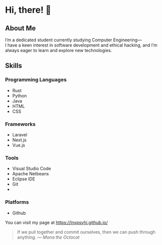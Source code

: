 # Hi, there! :wave:

## About Me
I’m a dedicated student currently studying Computer Engineering—  
I have a keen interest in software development and ethical hacking,
and I’m always eager to learn and explore new technologies.

## Skills

### Programming Languages
- Rust
- Python
- Java
- HTML
- CSS

### Frameworks
- Laravel
- Next.js
- Vue.js

### Tools
- Visual Studio Code
- Apache Netbeans
- Eclipse IDE
- Git
- 
### Platforms
- Github

You can visit my page at https://lnxpsyhi.github.io/

> If we pull together and commit ourselves, then we can push through anything.
— *Mona the Octocat*

<!-- TO DO: add more details about me later -->
